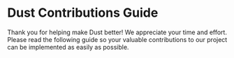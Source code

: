# Dust Contributions Guide

Thank you for helping make Dust better! We appreciate your time and effort. Please read the following guide so your valuable contributions to our project can be implemented as easily as possible. 
